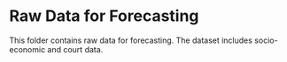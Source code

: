 # Raw Data for Forecasting

This folder contains raw data for forecasting. The dataset includes socio-economic and court data.
